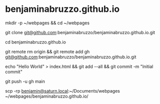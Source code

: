 # benjaminabruzzo.github.io

mkdir -p ~/webpages && cd ~/webpages

git clone git@github.com:benjaminabruzzo/benjaminabruzzo.github.io.git

cd benjaminabruzzo.github.io

git remote rm origin && git remote add gh git@github.com:benjaminabruzzo/benjaminabruzzo.github.io.git

echo "Hello World" > index.html && git add --all && git commit -m "Initial commit"

git push -u gh main


scp -rp benjamin@saturn.local:~/Documents/webpages ~/webpages/benjaminabruzzo.github.io/
